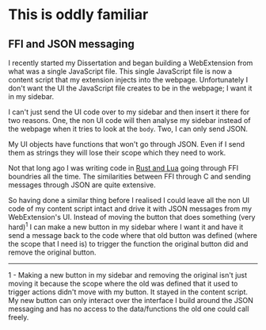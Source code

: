 # This is oddly familiar

## FFI and JSON messaging

I recently started my Dissertation and began building a WebExtension from what was a single JavaScript file. This single JavaScript file is now a content script that my extension injects into the webpage. Unfortunately I don't want the UI the JavaScript file creates to be in the webpage; I want it in my sidebar.

I can't just send the UI code over to my sidebar and then insert it there for two reasons. One, the non UI code will then analyse my sidebar instead of the webpage when it tries to look at the `body`. Two, I can only send JSON.

My UI objects have functions that won't go through JSON. Even if I send them as strings they will lose their scope which they need to work.

Not that long ago I was writing code in [Rust and Lua](https://github.com/Skeletonxf/rust2d) going through FFI boundries all the time. The similarities between FFI through C and sending messages through JSON are quite extensive.

So having done a similar thing before I realised I could leave all the non UI code of my content script intact and drive it with JSON messages from my WebExtension's UI. Instead of moving the button that does something (very hard)<sup>1</sup> I can make a new button in my sidebar where I want it and have it send a message back to the code where that old button was defined (where the scope that I need is) to trigger the function the original button did and remove the original button.

*****

1 - Making a new button in my sidebar and removing the original isn't just moving it because the scope where the old was defined that it used to trigger actions didn't move with my button. It stayed in the content script. My new button can only interact over the interface I build around the JSON messaging and has no access to the data/functions the old one could call freely.
